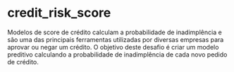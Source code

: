 # credit_risk_score
Modelos de score de crédito calculam a probabilidade de inadimplência e são uma das principais ferramentas utilizadas por diversas empresas para aprovar ou negar um crédito. O objetivo deste desafio é criar um modelo preditivo calculando a probabilidade de inadimplência de cada novo pedido de crédito.

